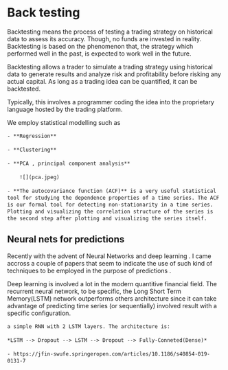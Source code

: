 

# Back testing 

Backtesting means the process of testing a trading strategy on historical data to assess its accuracy.
Though, no funds are invested in reality. Backtesting is based on the phenomenon that, the strategy
which performed well in the past, is expected to work well in the future. 

Backtesting allows a trader to simulate a trading strategy using historical data to generate results and analyze risk and profitability before risking any actual capital. As long as a trading idea can be quantified, it can be
backtested. 

Typically, this involves a programmer coding the idea into the proprietary language
hosted by the trading platform.

We employ statistical modelling such as 

    - **Regression** 

    - **Clustering** 

    - **PCA , principal component analysis** 

        ![](pca.jpeg)

    - **The autocovariance function (ACF)** is a very useful statistical tool for studying the dependence properties of a time series. The ACF is our formal tool for detecting non-stationarity in a time series. Plotting and visualizing the correlation structure of the series is the second step after plotting and visualizing the series itself.


## Neural nets for predictions 

Recently with the advent of Neural Networks and deep learning . I came accross a couple of papers that seem to indicate the use of such kind of techniques to be employed in the purpose of predictions .

Deep learning is involved a lot in the modern quantitive financial field. The recurrent neural network, to be specific, the Long Short Term Memory(LSTM) network outperforms others architecture since it can take advantage of predicting time series (or sequentially) involved result with a specific configuration.

    a simple RNN with 2 LSTM layers. The architecture is:

    *LSTM --> Dropout --> LSTM --> Dropout --> Fully-Conneted(Dense)*

    - https://jfin-swufe.springeropen.com/articles/10.1186/s40854-019-0131-7